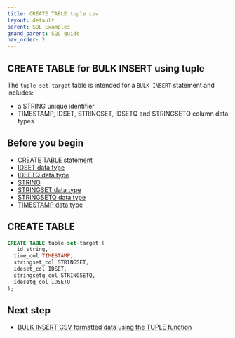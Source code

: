 ```yaml
---
title: CREATE TABLE tuple csv
layout: default
parent: SQL Examples
grand_parent: SQL guide
nav_order: 2
---
```


## CREATE TABLE for BULK INSERT using tuple

The `tuple-set-target` table is intended for a `BULK INSERT` statement and includes:
* a STRING unique identifier
* TIMESTAMP, IDSET, STRINGSET, IDSETQ and STRINGSETQ column data types

## Before you begin

* [CREATE TABLE statement](/docs/sql-guide/statements/statement-table-create)
* [IDSET data type](/docs/sql-guide/data-types/data-type-idset)
* [IDSETQ data type](/docs/sql-guide/data-types/data-type-idsetq)
* [STRING](/docs/sql-guide/data-types/data-type-string)
* [STRINGSET data type](/docs/sql-guide/data-types/data-type-stringset)
* [STRINGSETQ data type](/docs/sql-guide/data-types/data-type-stringsetq)
* [TIMESTAMP data type](/docs/sql-guide/data-types/data-type-timestamp)

## CREATE TABLE

```sql
CREATE TABLE tuple-set-target (
  _id string,
  time_col TIMESTAMP,
  stringset_col STRINGSET,
  ideset_col IDSET,
  stringsetq_col STRINGSETQ,
  idesetq_col IDSETQ
);
```

## Next step

* [BULK INSERT CSV formatted data using the TUPLE function](/docs/sql-guide/examples/sql-eg-insert/sql-eg-insert-bulk-tuple-set-target)
